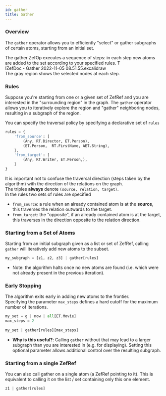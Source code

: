 ```yaml
---
id: gather
title: Gather
---
```


  
### Overview  
The `gather` operator allows you to efficiently "select" or gather subgraphs of certain atoms, starting from an initial set.  
  
The gather ZefOp executes a sequence of steps: in each step new atoms are added to the set according to your specified rules. T  
!ZefDoc - Gather 2022-11-05 08.51.55.excalidraw  
The gray region shows the selected nodes at each step.  
  
  
### Rules  
Suppose you're starting from one or a given set of ZefRef and you are interested in the "surrounding region" in the graph. The `gather` operator allows you to iteratively explore the region and "gather" neighboring nodes, resulting in a subgraph of the region.  
  
You can specify the traversal policy by specifying a declarative set of `rules`  
```python  
rules = {  
    'from_source': [  
        (Any, RT.Director, ET.Person),  
        (ET.Person,  RT.FirstName, AET.String),  
    ],  
    'from_target': [  
        (Any, RT.Writer, ET.Person,),  
    ]  
}  
```  
It is important not to confuse the traversal direction (steps taken by the algorithm) with the direction of the relations on the graph.  
The triples **always** denote `(source, relation, target)`.  
In the rules two sets of rules are specified  
- `from_source`: a rule when an already contained atom is at the **source**, this traverses the relation outwards to the target.  
- `from_target`: the "opposite", if an already contained atom is at the target, this traverses in the direction opposite to the relation direction.  
  
  
  
### Starting from a Set of Atoms  
Starting from an initial subgraph given as a list or set of ZefRef, calling `gather` will iteratively add new atoms to the subset.  
```python  
my_subgraph = [z1, z2, z3] | gather[rules]  
```  
- Note: the algorithm halts once no new atoms are found (i.e. which were not already present in the previous iteration).  
  
  
  
### Early Stopping   
The algorithm exits early in adding new atoms to the frontier.  
Specifying the parameter `max_steps` defines a hard cutoff for the maximum number of iterations.  
```python  
my_set = g | now | all[ET.Movie]  
max_steps = 2  
  
my_set | gather[rules][max_steps]  
```  
- **Why is this useful?**: Calling `gather` without that may lead to a larger subgraph than you are interested in (e.g. for displaying). Setting this optional parameter allows additional control over the resulting subgraph.  
  
  
  
### Starting from a single ZefRef  
You can also call gather on a single atom (a ZefRef pointing to it). This is equivalent to calling it on the list / set containing only this one element.  
```python  
z1 | gather[rules]  
```  
  
